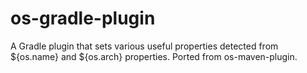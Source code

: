 # os-gradle-plugin
A Gradle plugin that sets various useful properties detected from ${os.name} and ${os.arch} properties. Ported from os-maven-plugin.
